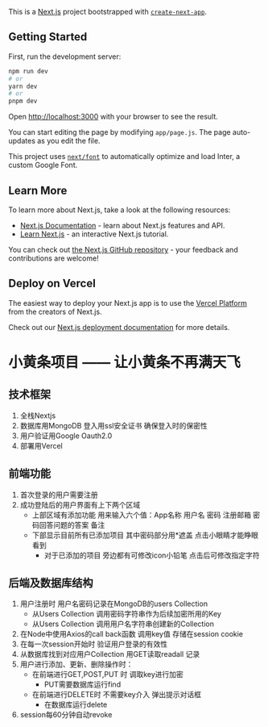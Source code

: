 This is a [Next.js](https://nextjs.org/) project bootstrapped with [`create-next-app`](https://github.com/vercel/next.js/tree/canary/packages/create-next-app).

## Getting Started

First, run the development server:

```bash
npm run dev
# or
yarn dev
# or
pnpm dev
```

Open [http://localhost:3000](http://localhost:3000) with your browser to see the result.

You can start editing the page by modifying `app/page.js`. The page auto-updates as you edit the file.

This project uses [`next/font`](https://nextjs.org/docs/basic-features/font-optimization) to automatically optimize and load Inter, a custom Google Font.

## Learn More

To learn more about Next.js, take a look at the following resources:

- [Next.js Documentation](https://nextjs.org/docs) - learn about Next.js features and API.
- [Learn Next.js](https://nextjs.org/learn) - an interactive Next.js tutorial.

You can check out [the Next.js GitHub repository](https://github.com/vercel/next.js/) - your feedback and contributions are welcome!

## Deploy on Vercel

The easiest way to deploy your Next.js app is to use the [Vercel Platform](https://vercel.com/new?utm_medium=default-template&filter=next.js&utm_source=create-next-app&utm_campaign=create-next-app-readme) from the creators of Next.js.

Check out our [Next.js deployment documentation](https://nextjs.org/docs/deployment) for more details.


# 小黄条项目 —— 让小黄条不再满天飞

## 技术框架
1. 全栈Nextjs
2. 数据库用MongoDB 登入用ssl安全证书 确保登入时的保密性
3. 用户验证用Google Oauth2.0
4. 部署用Vercel

## 前端功能
1. 首次登录的用户需要注册 
2. 成功登陆后的用户界面有上下两个区域
   + 上部区域有添加功能 用来输入六个值：App名称 用户名 密码 注册邮箱 密码回答问题的答案 备注
   + 下部显示目前所有已添加项目 其中密码部分用*遮盖 点击小眼睛才能睁眼看到
      - 对于已添加的项目 旁边都有可修改icon小铅笔 点击后可修改指定字符

## 后端及数据库结构
1. 用户注册时 用户名密码记录在MongoDB的users Collection
   + 从Users Collection 调用密码字符串作为后续加密所用的Key
   + 从Users Collection 调用用户名字符串创建新的Collection
2. 在Node中使用Axios的call back函数 调用key值 存储在session cookie
3. 在每一次session开始时 验证用户登录的有效性
4. 从数据库找到对应用户Collection 用GET读取readall 记录
5. 用户进行添加、更新、删除操作时：
   + 在前端进行GET,POST,PUT 时 调取key进行加密
     - PUT需要数据库运行find 
   + 在前端进行DELETE时 不需要key介入 弹出提示对话框
     - 在数据库运行delete
6. session每60分钟自动revoke
